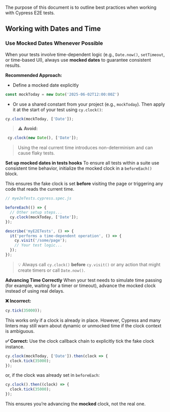 The purpose of this document is to outline best practices when working with Cypress E2E tests. 

## Working with Dates and Time

### Use Mocked Dates Whenever Possible
When your tests involve time-dependent logic (e.g., `Date.now()`, `setTimeout`, or time-based UI), always use **mocked dates** to guarantee consistent results.

**Recommended Approach:**
- Define a mocked date explicitly
```javascript
const mockToday = new Date('2025-06-02T12:00:00Z')
```

- Or use a shared constant from your project (e.g., `mockToday`).
 Then apply it at the start of your test using `cy.clock()`:
```javascript
cy.clock(mockToday, ['Date']);
```

> ⚠️ **Avoid:**
```javascript
 cy.clock(new Date(), ['Date']);
```
> Using the real current time introduces non-determinism and can cause flaky tests.

**Set up mocked dates in tests hooks**
To ensure all tests within a suite use consistent time behavior, initialize the mocked clock in a `beforeEach()` block.

This ensures the fake clock is set **before** visiting the page or triggering any code that reads the current time.
```Javascript 
// mye2eTests.cypress.spec.js

beforeEach(() => {
  // Other setup steps...
  cy.clock(mockToday, ['Date']);
});

describe('myE2ETests', () => {
  it('performs a time-dependent operation', () => {
    cy.visit('/some/page');
    // Your test logic...
  });
});
```
> 💡 Always call `cy.clock()` **before** `cy.visit()` or any action that might create timers or call `Date.now()`.


**Advancing Time Correctly** 
When your test needs to simulate time passing (for example, waiting for a timer or timeout), advance the mocked clock instead of using real delays.

**❌ Incorrect:**
```Javascript
cy.tick(35000));
```
This works only if a clock is already in place. However, Cypress and many linters may still warn about dynamic or unmocked time if the clock context is ambiguous.

**✅ Correct:**
Use the clock callback chain to explicitly tick the fake clock instance.
```javascript
cy.clock(mockToday, ['Date']).then(clock => {
  clock.tick(35000);
});
```
or, if the clock was already set in `beforeEach`:
```javascript
cy.clock().then((clock) => {
  clock.tick(35000);
});
```
This ensures you’re advancing the **mocked** clock, not the real one.
